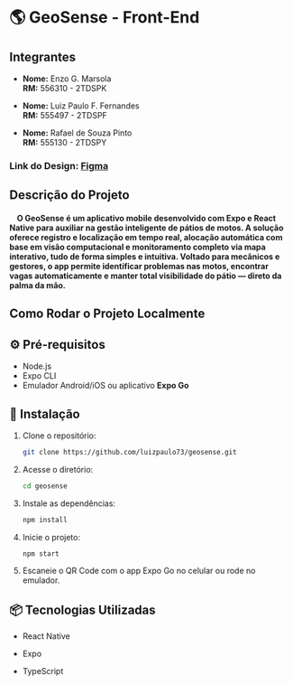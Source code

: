 #  🌎 GeoSense - Front-End

## Integrantes

- **Nome:** Enzo G. Marsola  
  **RM:** 556310 - 2TDSPK

- **Nome:** Luiz Paulo F. Fernandes  
  **RM:** 555497 - 2TDSPF
  
- **Nome:** Rafael de Souza Pinto  
  **RM:** 555130 - 2TDSPY

### Link do Design: [Figma](https://www.figma.com/design/bUCpf1dUyL4ZcRE0DPgTPP/Geosense?node-id=0-1&t=C2KvD3WNGqhd849p-1)

## Descrição do Projeto

#### &nbsp;&nbsp;&nbsp;&nbsp;O GeoSense é um aplicativo mobile desenvolvido com Expo e React Native para auxiliar na gestão inteligente de pátios de motos. A solução oferece registro e localização em tempo real, alocação automática com base em visão computacional e monitoramento completo via mapa interativo, tudo de forma simples e intuitiva. Voltado para mecânicos e gestores, o app permite identificar problemas nas motos, encontrar vagas automaticamente e manter total visibilidade do pátio — direto da palma da mão.

## Como Rodar o Projeto Localmente

## ⚙️ Pré-requisitos

- Node.js
- Expo CLI
- Emulador Android/iOS ou aplicativo **Expo Go**

## 🚀 Instalação

1. Clone o repositório:
   
   ```bash
   git clone https://github.com/luizpaulo73/geosense.git
   ```

2. Acesse o diretório:

   ```bash
   cd geosense
   ```

4. Instale as dependências:
   
   ```bash
   npm install
   ```

5. Inicie o projeto:
   
   ```bash
   npm start
   ```

6.  Escaneie o QR Code com o app Expo Go no celular ou rode no emulador.

## 📦 Tecnologias Utilizadas

- React Native

- Expo

- TypeScript
